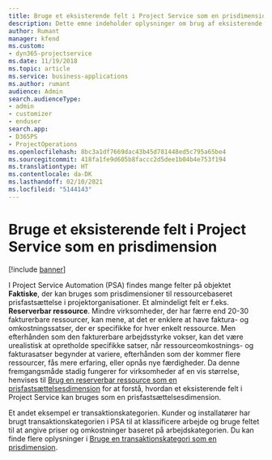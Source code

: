 ```yaml
---
title: Bruge et eksisterende felt i Project Service som en prisdimension
description: Dette emne indeholder oplysninger om brug af eksisterende felter i Project Service som prisdimensioner.
author: Rumant
manager: kfend
ms.custom:
- dyn365-projectservice
ms.date: 11/19/2018
ms.topic: article
ms.service: business-applications
ms.author: rumant
audience: Admin
search.audienceType:
- admin
- customizer
- enduser
search.app:
- D365PS
- ProjectOperations
ms.openlocfilehash: 8bc3a1df7669dac43b45d781448ed5c795a65be4
ms.sourcegitcommit: 418fa1fe9d605b8faccc2d5dee1b04b4e753f194
ms.translationtype: HT
ms.contentlocale: da-DK
ms.lasthandoff: 02/10/2021
ms.locfileid: "5144143"
---
```

# <a name="use-an-existing-field-in-project-service-as-a-pricing-dimension"></a>Bruge et eksisterende felt i Project Service som en prisdimension

[!include [banner](../includes/psa-now-project-operations.md)]

I Project Service Automation (PSA) findes mange felter på objektet **Faktiske**, der kan bruges som prisdimensioner til ressourcebaseret prisfastsættelse i projektorganisationer. Et almindeligt felt er f.eks. **Reserverbar ressource**. Mindre virksomheder, der har færre end 20-30 fakturerbare ressourcer, kan mene, at det er enklere at have faktura- og omkostningssatser, der er specifikke for hver enkelt ressource. Men efterhånden som den fakturerbare arbejdsstyrke vokser, kan det være urealistisk at opretholde specifikke satser, når ressourceomkostnings- og fakturasatser begynder at variere, efterhånden som der kommer flere ressourcer, fås mere erfaring, eller opnås nye færdigheder. Da denne fremgangsmåde stadig fungerer for virksomheder af en vis størrelse, henvises til [Brug en reserverbar ressource som en prisfastsættelsesdimension](bookable-resource-pricing-dimension.md) for at forstå, hvordan et eksisterende felt i Project Service kan bruges som en prisfastsættelsesdimension.

Et andet eksempel er transaktionskategorien. Kunder og installatører har brugt transaktionskategorien i PSA til at klassificere arbejde og bruge feltet til at angive priser og omkostninger baseret på arbejdskategorien. Du kan finde flere oplysninger i [Bruge en transaktionskategori som en prisdimension](transaction-category-pricing-dimension.md).
